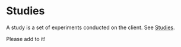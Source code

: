 # Studies

A study is a set of experiments conducted on the client. See [Studies](https://github.com/brave/brave-browser/wiki/Brave-Variations-(Griffin)).

Please add to it!

